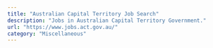```yaml
---
title: "Australian Capital Territory Job Search"
description: "Jobs in Australian Capital Territory Government."
url: "https://www.jobs.act.gov.au/"
category: "Miscellaneous"
---
```

